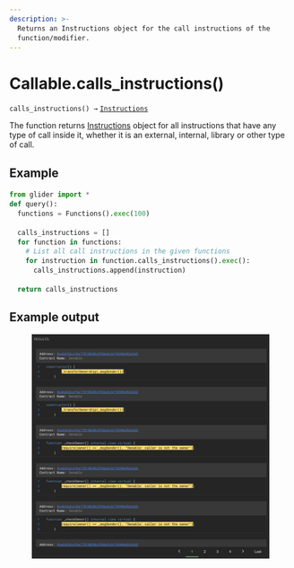 ```yaml
---
description: >-
  Returns an Instructions object for the call instructions of the
  function/modifier.
---
```


# Callable.calls\_instructions()

`calls_instructions() →` [`Instructions`](../instructions/)

The function returns [Instructions](../instructions/) object for all instructions that have any type of call inside it, whether it is an external, internal, library or other type of call.

## Example

```python
from glider import *
def query():
  functions = Functions().exec(100)

  calls_instructions = []
  for function in functions:
    # List all call instructions in the given functions
    for instruction in function.calls_instructions().exec():
      calls_instructions.append(instruction)

  return calls_instructions
```

## Example output

<figure><img src="../../.gitbook/assets/image (3) (1) (1) (1) (1) (1) (1) (1).png" alt=""><figcaption></figcaption></figure>

